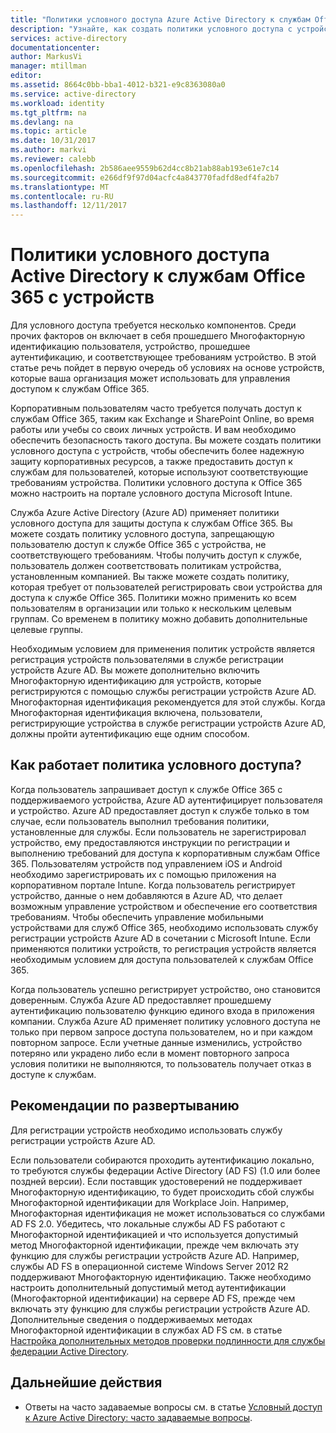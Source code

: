 ```yaml
---
title: "Политики условного доступа Azure Active Directory к службам Office 365 с устройств | Документация Майкрософт"
description: "Узнайте, как создать политики условного доступа с устройств, чтобы обеспечить более надежную защиту корпоративных ресурсов, сохраняя при этом соответствие требованиям пользователя и доступ к службам."
services: active-directory
documentationcenter: 
author: MarkusVi
manager: mtillman
editor: 
ms.assetid: 8664c0bb-bba1-4012-b321-e9c8363080a0
ms.service: active-directory
ms.workload: identity
ms.tgt_pltfrm: na
ms.devlang: na
ms.topic: article
ms.date: 10/31/2017
ms.author: markvi
ms.reviewer: calebb
ms.openlocfilehash: 2b586aee9559b62d4cc8b21ab88ab193e61e7c14
ms.sourcegitcommit: e266df9f97d04acfc4a843770fadfd8edf4fa2b7
ms.translationtype: MT
ms.contentlocale: ru-RU
ms.lasthandoff: 12/11/2017
---
```

# <a name="active-directory-conditional-access-device-policies-for-office-365-services"></a>Политики условного доступа Active Directory к службам Office 365 с устройств

Для условного доступа требуется несколько компонентов. Среди прочих факторов он включает в себя прошедшего Многофакторную идентификацию пользователя, устройство, прошедшее аутентификацию, и соответствующее требованиям устройство. В этой статье речь пойдет в первую очередь об условиях на основе устройств, которые ваша организация может использовать для управления доступом к службам Office 365. 

Корпоративным пользователям часто требуется получать доступ к службам Office 365, таким как Exchange и SharePoint Online, во время работы или учебы со своих личных устройств. И вам необходимо обеспечить безопасность такого доступа. Вы можете создать политики условного доступа с устройств, чтобы обеспечить более надежную защиту корпоративных ресурсов, а также предоставить доступ к службам для пользователей, которые используют соответствующие требованиям устройства. Политики условного доступа к Office 365 можно настроить на портале условного доступа Microsoft Intune.

Служба Azure Active Directory (Azure AD) применяет политики условного доступа для защиты доступа к службам Office 365. Вы можете создать политику условного доступа, запрещающую пользователю доступ к службе Office 365 с устройства, не соответствующего требованиям. Чтобы получить доступ к службе, пользователь должен соответствовать политикам устройства, установленным компанией. Вы также можете создать политику, которая требует от пользователей регистрировать свои устройства для доступа к службе Office 365. Политики можно применить ко всем пользователям в организации или только к нескольким целевым группам. Со временем в политику можно добавить дополнительные целевые группы.

Необходимым условием для применения политик устройств является регистрация устройств пользователями в службе регистрации устройств Azure AD. Вы можете дополнительно включить Многофакторную идентификацию для устройств, которые регистрируются с помощью службы регистрации устройств Azure AD. Многофакторная идентификация рекомендуется для этой службы. Когда Многофакторная идентификация включена, пользователи, регистрирующие устройства в службе регистрации устройств Azure AD, должны пройти аутентификацию еще одним способом.

## <a name="how-does-a-conditional-access-policy-work"></a>Как работает политика условного доступа?

Когда пользователь запрашивает доступ к службе Office 365 с поддерживаемого устройства, Azure AD аутентифицирует пользователя и устройство. Azure AD предоставляет доступ к службе только в том случае, если пользователь выполнил требования политики, установленные для службы. Если пользователь не зарегистрировал устройство, ему предоставляются инструкции по регистрации и выполнению требований для доступа к корпоративным службам Office 365. Пользователям устройств под управлением iOS и Android необходимо зарегистрировать их с помощью приложения на корпоративном портале Intune. Когда пользователь регистрирует устройство, данные о нем добавляются в Azure AD, что делает возможным управление устройством и обеспечение его соответствия требованиям. Чтобы обеспечить управление мобильными устройствами для служб Office 365, необходимо использовать службу регистрации устройств Azure AD в сочетании с Microsoft Intune. Если применяются политики устройств, то регистрация устройств является необходимым условием для доступа пользователей к службам Office 365.

Когда пользователь успешно регистрирует устройство, оно становится доверенным. Служба Azure AD предоставляет прошедшему аутентификацию пользователю функцию единого входа в приложения компании. Служба Azure AD применяет политику условного доступа не только при первом запросе доступа пользователем, но и при каждом повторном запросе. Если учетные данные изменились, устройство потеряно или украдено либо если в момент повторного запроса условия политики не выполняются, то пользователь получает отказ в доступе к службам.

## <a name="deployment-considerations"></a>Рекомендации по развертыванию

Для регистрации устройств необходимо использовать службу регистрации устройств Azure AD.

Если пользователи собираются проходить аутентификацию локально, то требуются службы федерации Active Directory (AD FS) (1.0 или более поздней версии). Если поставщик удостоверений не поддерживает Многофакторную идентификацию, то будет происходить сбой службы Многофакторной идентификации для Workplace Join. Например, Многофакторная идентификация не может использоваться со службами AD FS 2.0. Убедитесь, что локальные службы AD FS работают с Многофакторной идентификацией и что используется допустимый метод Многофакторной идентификации, прежде чем включать эту функцию для службы регистрации устройств Azure AD. Например, службы AD FS в операционной системе Windows Server 2012 R2 поддерживают Многофакторную идентификацию. Также необходимо настроить дополнительный допустимый метод аутентификации (Многофакторной идентификации) на сервере AD FS, прежде чем включать эту функцию для службы регистрации устройств Azure AD. Дополнительные сведения о поддерживаемых методах Многофакторной идентификации в службах AD FS см. в статье [Настройка дополнительных методов проверки подлинности для службы федерации Active Directory](/windows-server/identity/ad-fs/operations/configure-additional-authentication-methods-for-ad-fs).

## <a name="next-steps"></a>Дальнейшие действия

*   Ответы на часто задаваемые вопросы см. в статье [Условный доступ к Azure Active Directory: часто задаваемые вопросы](active-directory-conditional-faqs.md).
